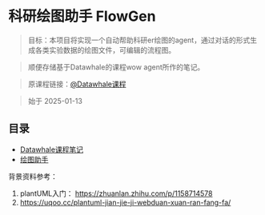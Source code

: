 # 科研绘图助手 FlowGen

> 目标：本项目将实现一个自动帮助科研er绘图的agent，通过对话的形式生成各类实验数据的绘图文件，可编辑的流程图。

> 顺便存储基于Datawhale的课程wow agent所作的笔记。

> 原课程链接：[@Datawhale课程](https://www.datawhale.cn/learn/summary/86)

> 始于 2025-01-13



## 目录

- [Datawhale课程笔记](./learning)
- [绘图助手](./drawing_assistant)


背景资料参考：
1. plantUML入门：
https://zhuanlan.zhihu.com/p/1158714578
2. https://uqoo.cc/plantuml-jian-jie-ji-webduan-xuan-ran-fang-fa/
